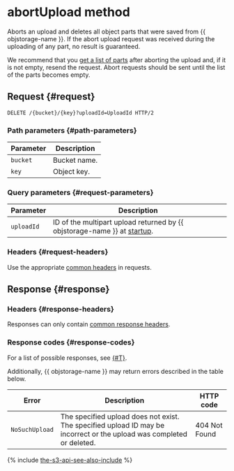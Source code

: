 # abortUpload method

Aborts an upload and deletes all object parts that were saved from {{ objstorage-name }}. If the abort upload request was received during the uploading of any part, no result is guaranteed.

We recommend that you [get a list of parts](listparts.md) after aborting the upload and, if it is not empty, resend the request. Abort requests should be sent until the list of the parts becomes empty.


## Request {#request}

```
DELETE /{bucket}/{key}?uploadId=UploadId HTTP/2
```

### Path parameters {#path-parameters}

| Parameter | Description |
----- | -----
| `bucket` | Bucket name. |
| `key` | Object key. |


### Query parameters {#request-parameters}

| Parameter | Description |
----- | -----
| `uploadId` | ID of the multipart upload returned by {{ objstorage-name }} at [startup](startupload.md). |


### Headers {#request-headers}

Use the appropriate [common headers](../common-request-headers.md) in requests.


## Response {#response}

### Headers {#response-headers}

Responses can only contain [common response headers](../common-response-headers.md).

### Response codes {#response-codes}

For a list of possible responses, see [{#T}](../response-codes.md).

Additionally, {{ objstorage-name }} may return errors described in the table below.

| Error | Description | HTTP code |
----- | ----- | -----
| `NoSuchUpload` | The specified upload does not exist. The specified upload ID may be incorrect or the upload was completed or deleted. | 404 Not Found |


{% include [the-s3-api-see-also-include](../../../../_includes/storage/the-s3-api-see-also-include.md) %}